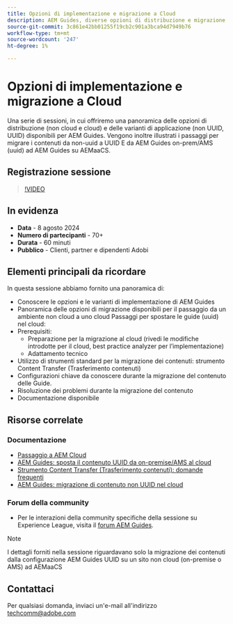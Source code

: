```yaml
---
title: Opzioni di implementazione e migrazione a Cloud
description: AEM Guides, diverse opzioni di distribuzione e migrazione dei contenuti dalla configurazione locale ad AEMaaCS
source-git-commit: 3c861e42bb01255f19cb2c901a3bca94d7949b76
workflow-type: tm+mt
source-wordcount: '247'
ht-degree: 1%

---
```


# Opzioni di implementazione e migrazione a Cloud

Una serie di sessioni, in cui offriremo una panoramica delle opzioni di distribuzione (non cloud e cloud) e delle varianti di applicazione (non UUID, UUID) disponibili per AEM Guides.
Vengono inoltre illustrati i passaggi per migrare i contenuti da non-uuid a UUID E da AEM Guides on-prem/AMS (uuid) ad AEM Guides su AEMaaCS.



## Registrazione sessione

>[!VIDEO](https://video.tv.adobe.com/v/3432624/content-migration-uuid-migration?quality=12&learn=on)



## In evidenza

- **Data** - 8 agosto 2024
- **Numero di partecipanti** - 70+
- **Durata** - 60 minuti
- **Pubblico** - Clienti, partner e dipendenti Adobi


## Elementi principali da ricordare

In questa sessione abbiamo fornito una panoramica di:
- Conoscere le opzioni e le varianti di implementazione di AEM Guides
- Panoramica delle opzioni di migrazione disponibili per il passaggio da un ambiente non cloud a uno cloud
Passaggi per spostare le guide (uuid) nel cloud:
- Prerequisiti:
   - Preparazione per la migrazione al cloud (rivedi le modifiche introdotte per il cloud, best practice analyzer per l’implementazione)
   - Adattamento tecnico
- Utilizzo di strumenti standard per la migrazione dei contenuti: strumento Content Transfer (Trasferimento contenuti)
- Configurazioni chiave da conoscere durante la migrazione del contenuto delle Guide.
- Risoluzione dei problemi durante la migrazione del contenuto
- Documentazione disponibile



## Risorse correlate

### Documentazione

- [Passaggio a AEM Cloud](https://experienceleague.adobe.com/en/docs/experience-manager-cloud-service/content/migration-journey/getting-started)
- [AEM Guides: sposta il contenuto UUID da on-premise/AMS al cloud](https://experienceleague.corp.adobe.com/docs/experience-manager-guides/using/install-guide/cs-ig/migrate-con-cs/migrate-on-premise-content-cloud.html)
- [Strumento Content Transfer (Trasferimento contenuti): domande frequenti](https://experienceleague.adobe.com/en/docs/experience-manager-learn/cloud-service/migration/moving-to-aem-as-a-cloud-service/content-migration/faq)
- [AEM Guides: migrazione di contenuto non UUID nel cloud](https://experienceleague.corp.adobe.com/docs/experience-manager-guides/using/install-guide/on-prem-ig/content-migration/migrate-uuid-non-uuid.html)

### Forum della community

- Per le interazioni della community specifiche della sessione su Experience League, visita il [forum AEM Guides](https://experienceleaguecommunities.adobe.com/t5/experience-manager-guides/bd-p/xml-documentation-discussions).


>[!NOTE]
>
> I dettagli forniti nella sessione riguardavano solo la migrazione dei contenuti dalla configurazione AEM Guides UUID su un sito non cloud (on-premise o AMS) ad AEMaaCS



## Contattaci

Per qualsiasi domanda, inviaci un&#39;e-mail all&#39;indirizzo <techcomm@adobe.com>

